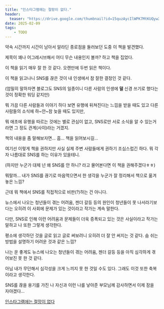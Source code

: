 ```yaml
---
title: "인스타그램에는 절망이 없다."
header:
  teaser: "https://drive.google.com/thumbnail?id=15quzAycIlWPK7MtKUQyw23cBK60V5cWS&sz=w1000"
date: 2025-02-09
tags:
    - TODO
---
```


약속 시간까지 시간이 남아서 알라딘 종로점을 둘러보던 도중 이 책을 발견했다.

제목이 꽤나 어그레시브해서 어디 무슨 내용인지 볼까? 하고 책을 집었다.

이 책을 읽기 매우 잘 한 것 같다. 오랜만에 두번 읽은 책이다.


이 책을 읽고나니 SNS를 끊은 것이 내 인생에서 참 잘한 결정인 것 같다.

(엄밀히 말하자면 블로그도 SNS의 일종이니 다른 사람의 인생에 **덜** 신경 쓰기로 했다는 것이 정확한 워딩 같지만)

뭐 가끔 다른 사람들과 이야기 하다 보면 유행에 뒤쳐진다는 느낌을 받을 때도 있고 다른 사람들의 소식에 하~안~참 늦을 때도 있지만, 

뭐 애초에 유행을 따르는 것에는 별로 관심이 없고, SNS로만 서로 소식을 알 수 있는거라면 그 정도 관계(사이)라는 거겠지.


책의 내용을 좀 말해보자면... 흠... 책을 읽어보시길...

여기선 이렇게 책을 권하지만 사실 실제 주변 사람들에게 권하기 조심스럽긴 하다. 뭐 각자 나름대로 SNS를 하는 이유가 있을테니.

(하지만 누군가 대체 넌 왜 SNS를 안 하니? 라고 물어본다면 이 책을 권해주겠다ㅎㅎ)

뭐랄까... 내가 SNS를 끊기로 마음먹으면서 한 생각을 누군가 잘 정리해서 책으로 옮겨놓은 느낌?

근데 뭐 책에서 SNS를 직접적으로 비판(?)하는 건 아니다.

뉴스에서 나오는 청년들이 겪는 어려움, 젠더 갈등 등의 원인이 청년들이 못 나서라기보다는 오히려 이 사회에 문제가 있는 것이라고 작가는 계속 말한다.

다만, SNS로 인해 이런 어려움과 문제들이 더욱 증폭되고 있는 것은 사실이라고 작가는 말하고 나 또한 그렇게 생각한다.


평소에 생각하던 것을 글로 읽고 글로 써보려니 오히려 더 잘 안 써지는 것 같다. 숨 쉬는 방법을 설명하기 어려운 것과 같은 느낌?

나는 운 좋게도 뉴스에 나오는 청년들이 겪는 어려움, 젠더 갈등 등을 아직 심각하게 겪어보진 못 한 것 같다. 

아님 내가 무던해서 심각성을 크게 느끼지 못 한 것일 수도 있다. 그래도 이것 또한 축복이라고 생각한다.

SNS를 끊을 용기를 가진 나 자신과 이런 나를 낳아준 부모님께 감사하면서 이제 잠을 자야겠다...

[인스타그램에는 절망이 없다](http://aladin.kr/p/hWgXh)